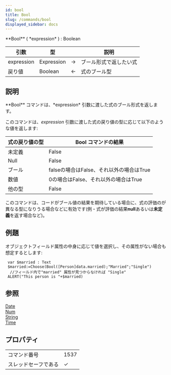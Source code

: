 ```yaml
---
id: bool
title: Bool
slug: /commands/bool
displayed_sidebar: docs
---
```


<!--REF #_command_.Bool.Syntax-->**Bool** ( *expression* ) : Boolean<!-- END REF-->
<!--REF #_command_.Bool.Params-->
| 引数 | 型 |  | 説明 |
| --- | --- | --- | --- |
| expression | Expression | &#8594;  | ブール形式で返したい式 |
| 戻り値 | Boolean | &#8592; | 式のブール型 |

<!-- END REF-->

## 説明 

<!--REF #_command_.Bool.Summary-->**Bool** コマンドは、*expression* 引数に渡した式のブール形式を返します。<!-- END REF-->

このコマンドは、*expression* 引数に渡した式の戻り値の型に応じて以下のような値を返します:

| **式の戻り値の型** | **Bool コマンドの結果**            |
| ----------- | --------------------------- |
| 未定義         | False                       |
| Null        | False                       |
| ブール         | falseの場合はFalse、それ以外の場合はTrue |
| 数値          | 0の場合はFalse、それ以外の場合はTrue     |
| 他の型         | False                       |

このコマンドは、コードがブール値の結果を期待している場合に、式の評価のが異なる型になりうる場合などに有効です(例・式が評価の結果**null**あるいは**未定義**を返す場合など)。

## 例題 

オブジェクトフィールド属性の中身に応じて値を選択し、その属性がない場合も想定するとします:

```4d
 var $married : Text
 $married:=Choose(Bool([Person]data.married);"Married";"Single")
  //フィールド内で"married" 属性が見つからなければ "Single"
 ALERT("This person is "+$married)
```

## 参照 

[Date](../commands/date)  
[Num](num.md)  
[String](string.md)  
[Time](time.md)  

## プロパティ

|  |  |
| --- | --- |
| コマンド番号 | 1537 |
| スレッドセーフである | &check; |


